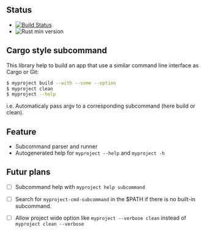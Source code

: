 ## Status

- [![Build Status](https://travis-ci.org/samdolt/subcmd-rs.svg?branch=master)](https://travis-ci.org/samdolt/subcmd-rs)
- ![Rust min version](https://img.shields.io/badge/Rust-%3E%3D%201.0-blue.svg)

## Cargo style subcommand

This library help to build an app that use a similar command line interface
as Cargo or Git:

```bash
$ myproject build --with --some --option
$ myproject clean
$ myproject --help
```

i.e. Automaticaly pass argv to a corresponding subcommand (here build or clean).

## Feature

- Subcommand parser and runner
- Autogenerated help for `myproject --help` and `myproject -h`

## Futur plans

- [ ] Subcommand help with `myproject help subcommand`
- [ ] Search for `myproject-cmd-subcommand` in the $PATH if there is no built-in subcommand.
- [ ] Allow project wide option like `myproject --verbose clean` instead of `myproject clean --verbose`


